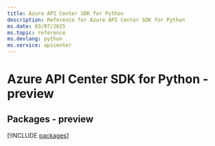 ```yaml
---
title: Azure API Center SDK for Python
description: Reference for Azure API Center SDK for Python
ms.date: 03/07/2025
ms.topic: reference
ms.devlang: python
ms.service: apicenter
---
```

# Azure API Center SDK for Python - preview
## Packages - preview
[!INCLUDE [packages](api-center-index.md)]